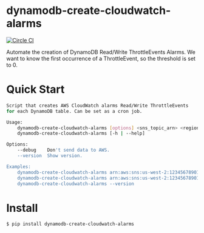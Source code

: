 # dynamodb-create-cloudwatch-alarms

[![Circle CI](https://circleci.com/gh/percolate/dynamodb-create-cloudwatch-alarms.svg?style=svg)](https://circleci.com/gh/percolate/dynamodb-create-cloudwatch-alarms)

Automate the creation of DynamoDB Read/Write ThrottleEvents Alarms.
We want to know the first occurrence of a ThrottleEvent, so the threshold is
set to 0.

# Quick Start
```bash
Script that creates AWS CloudWatch alarms Read/Write ThrottleEvents
for each DynamoDB table. Can be set as a cron job.

Usage:
    dynamodb-create-cloudwatch-alarms [options] <sns_topic_arn> <region>
    dynamodb-create-cloudwatch-alarms [-h | --help]

Options:
    --debug    Don't send data to AWS.
    --version  Show version.

Examples:
    dynamodb-create-cloudwatch-alarms arn:aws:sns:us-west-2:123456789012:dynamodb us-west-2
    dynamodb-create-cloudwatch-alarms arn:aws:sns:us-west-2:123456789012:dynamodb us-west-2 --debug
    dynamodb-create-cloudwatch-alarms --version
```

# Install
```bash
$ pip install dynamodb-create-cloudwatch-alarms
```
